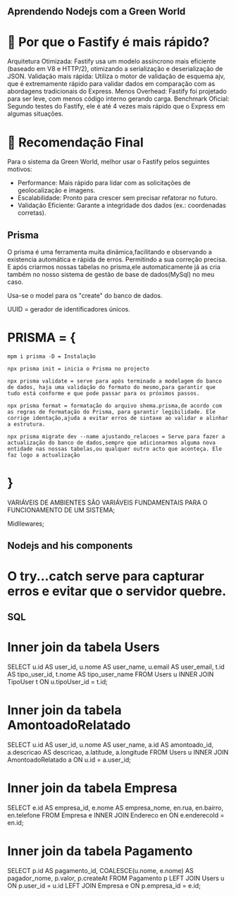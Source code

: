  ## Aprendendo Nodejs com a Green World

# 🚀 Por que o Fastify é mais rápido?

Arquitetura Otimizada: Fastify usa um modelo assíncrono mais eficiente (baseado em V8 e HTTP/2), otimizando a serialização e deserialização de JSON.
Validação mais rápida: Utiliza o motor de validação de esquema ajv, que é extremamente rápido para validar dados em comparação com as abordagens tradicionais do Express.
Menos Overhead: Fastify foi projetado para ser leve, com menos código interno gerando carga.
Benchmark Oficial: Segundo testes do Fastify, ele é até 4 vezes mais rápido que o Express em algumas situações.

# 📌 Recomendação Final
Para o sistema da Green World, melhor usar o Fastify pelos seguintes motivos:

 - Performance: Mais rápido para lidar com as solicitações de geolocalização e imagens.
 - Escalabilidade: Pronto para crescer sem precisar refatorar no futuro.
 - Validação Eficiente: Garante a integridade dos dados (ex.: coordenadas corretas).

## Prisma

  O prisma é uma ferramenta muita dinâmica,facilitando e observando a existencia automática e rápida de erros. Permitindo a sua correção precisa.
   E após criarmos nossas tabelas no prisma,ele automaticamente já as cria também no nosso sistema de gestão de base de dados(MySql) no meu caso.

  Usa-se o model para os "create" do banco de dados.

  UUID =  gerador de identificadores únicos.

 
# PRISMA = {
    mpm i prisma -D = Instalação

    npx prisma init = inicia o Prisma no projecto

    npx prisma validate = serve para após terminado a modelagem do banco de dados, haja uma validação do formato do mesmo,para garantir que tudo está conforme e que pode passar para os próximos passos.

    npx prisma format = formatação do arquivo shema.prisma,de acordo com as regras de formatação do Prisma, para garantir legibilidade. Ele corrige identação,ajuda a evitar erros de sintaxe ao validar e alinhar a estrutura.

    npx prisma migrate dev --name ajustando_relacoes = Serve para fazer a actualização do banco de dados,sempre que adicionarmos alguma nova entidade nas nossas tabelas,ou qualquer outro acto que aconteça. Ele faz logo a actualização

# }




VARIÁVEIS DE AMBIENTES SÃO VARIÁVEIS FUNDAMENTAIS PARA O FUNCIONAMENTO DE UM SISTEMA;

Midllewares;



## Nodejs and his components

# O try...catch serve para capturar erros e evitar que o servidor quebre.



  ## SQL

 # Inner join da tabela Users
SELECT 
    u.id AS user_id,
    u.nome AS user_name,
    u.email AS user_email,
    t.id AS tipo_user_id,
    t.nome AS tipo_user_name
FROM Users u
INNER JOIN TipoUser t ON u.tipoUser_id = t.id;


# Inner join da tabela AmontoadoRelatado

SELECT 
    u.id AS user_id,
    u.nome AS user_name,
    a.id AS amontoado_id,
    a.descricao AS descricao,
    a.latitude,
    a.longitude
FROM Users u
INNER JOIN AmontoadoRelatado a ON u.id = a.user_id;


# Inner join da tabela Empresa

SELECT 
    e.id AS empresa_id,
    e.nome AS empresa_nome,
    en.rua,
    en.bairro,
    en.telefone
FROM Empresa e
INNER JOIN Endereco en ON e.enderecoId = en.id;


# Inner join da tabela Pagamento

SELECT 
    p.id AS pagamento_id,
    COALESCE(u.nome, e.nome) AS pagador_nome,
    p.valor,
    p.createAt
FROM Pagamento p
LEFT JOIN Users u ON p.user_id = u.id
LEFT JOIN Empresa e ON p.empresa_id = e.id;
